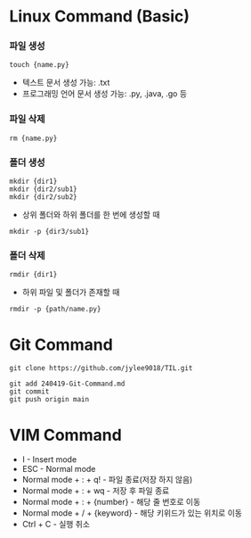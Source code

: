 # Linux Command (Basic)
### 파일 생성
```
touch {name.py}
```
- 텍스트 문서 생성 가능: .txt
- 프로그래밍 언어 문서 생성 가능: .py, .java, .go 등

### 파일 삭제
```
rm {name.py}
```

### 폴더 생성
```
mkdir {dir1} 
mkdir {dir2/sub1}
mkdir {dir2/sub2}
```

* 상위 폴더와 하위 폴더를 한 번에 생성할 때
```
mkdir -p {dir3/sub1}
```

### 폴더 삭제
```
rmdir {dir1}
```

* 하위 파일 및 폴더가 존재할 때
```
rmdir -p {path/name.py}
```

# Git Command

```
git clone https://github.com/jylee9018/TIL.git

git add 240419-Git-Command.md
git commit
git push origin main
```

# VIM Command
- I - Insert mode
- ESC - Normal mode
- Normal mode + : + q! - 파일 종료(저장 하지 않음)
- Normal mode + : + wq - 저장 후 파일 종료
- Normal mode + : + {number} - 해당 줄 번호로 이동
- Normal mode + / + {keyword} - 해당 키위드가 있는 위치로 이동
- Ctrl + C - 실행 취소

